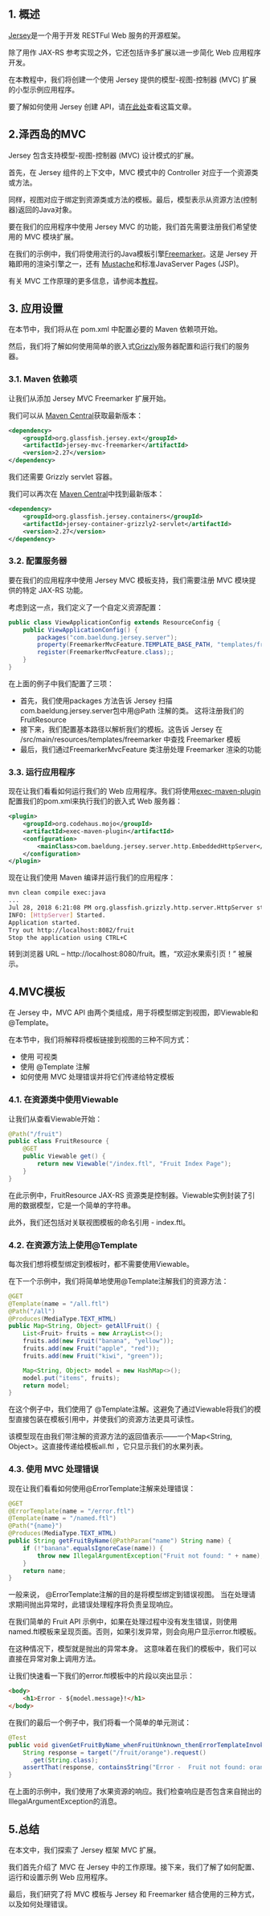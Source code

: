 ## 1. 概述

[Jersey](https://jersey.github.io/)是一个用于开发 RESTFul Web 服务的开源框架。

除了用作 JAX-RS 参考实现之外，它还包括许多扩展以进一步简化 Web 应用程序开发。

在本教程中，我们将创建一个使用 Jersey 提供的模型-视图-控制器 (MVC) 扩展的小型示例应用程序。

要了解如何使用 Jersey 创建 API，请[在此处](https://www.baeldung.com/jersey-rest-api-with-spring)查看这篇文章。

## 2.泽西岛的MVC

Jersey 包含支持模型-视图-控制器 (MVC) 设计模式的扩展。

首先，在 Jersey 组件的上下文中，MVC 模式中的 Controller 对应于一个资源类或方法。

同样，视图对应于绑定到资源类或方法的模板。最后，模型表示从资源方法(控制器)返回的Java对象。

要在我们的应用程序中使用 Jersey MVC 的功能，我们首先需要注册我们希望使用的 MVC 模块扩展。

在我们的示例中，我们将使用流行的Java模板引擎[Freemarker](https://freemarker.apache.org/)。这是 Jersey 开箱即用的渲染引擎之一，还有 [Mustache](https://github.com/spullara/mustache.java)和标准JavaServer Pages (JSP)。

有关 MVC 工作原理的更多信息，请参阅本[教程](https://www.baeldung.com/mvc-servlet-jsp)。

## 3. 应用设置

在本节中，我们将从在 pom.xml 中配置必要的 Maven 依赖项开始。

然后，我们将了解如何使用简单的嵌入式[Grizzly](http://grizzly.java.net/)服务器配置和运行我们的服务器。

### 3.1. Maven 依赖项

让我们从添加 Jersey MVC Freemarker 扩展开始。

我们可以从 [Maven Central](https://search.maven.org/classic/#search|ga|1|jersey-mvc-freemarker)获取最新版本：

```xml
<dependency>
    <groupId>org.glassfish.jersey.ext</groupId>
    <artifactId>jersey-mvc-freemarker</artifactId>
    <version>2.27</version>
</dependency>

```

我们还需要 Grizzly servlet 容器。

我们可以再次在 [Maven Central](https://search.maven.org/classic/#search|ga|1|jersey-container-grizzly2-servlet)中找到最新版本：

```xml
<dependency>
    <groupId>org.glassfish.jersey.containers</groupId>
    <artifactId>jersey-container-grizzly2-servlet</artifactId>
    <version>2.27</version>
</dependency>
```

### 3.2. 配置服务器

要在我们的应用程序中使用 Jersey MVC 模板支持，我们需要注册 MVC 模块提供的特定 JAX-RS 功能。

考虑到这一点，我们定义了一个自定义资源配置：

```java
public class ViewApplicationConfig extends ResourceConfig {    
    public ViewApplicationConfig() {
        packages("com.baeldung.jersey.server");
        property(FreemarkerMvcFeature.TEMPLATE_BASE_PATH, "templates/freemarker");
        register(FreemarkerMvcFeature.class);;
    }
}
```

在上面的例子中我们配置了三项：

-   首先，我们使用packages 方法告诉 Jersey 扫描com.baeldung.jersey.server包中用@Path 注解的类。 这将注册我们的FruitResource
-   接下来，我们配置基本路径以解析我们的模板。这告诉 Jersey 在 /src/main/resources/templates/freemarker 中查找 Freemarker 模板
-   最后，我们通过FreemarkerMvcFeature 类注册处理 Freemarker 渲染的功能 

### 3.3. 运行应用程序

现在让我们看看如何运行我们的 Web 应用程序。我们将使用[exec-maven-plugin](https://www.mojohaus.org/exec-maven-plugin/)配置我们的pom.xml来执行我们的嵌入式 Web 服务器：

```xml
<plugin>
    <groupId>org.codehaus.mojo</groupId>
    <artifactId>exec-maven-plugin</artifactId>
    <configuration>                
        <mainClass>com.baeldung.jersey.server.http.EmbeddedHttpServer</mainClass>
    </configuration>
</plugin>
```

现在让我们使用 Maven 编译并运行我们的应用程序：

```bash
mvn clean compile exec:java
...
Jul 28, 2018 6:21:08 PM org.glassfish.grizzly.http.server.HttpServer start
INFO: [HttpServer] Started.
Application started.
Try out http://localhost:8082/fruit
Stop the application using CTRL+C

```

转到浏览器 URL – http://localhost:8080/fruit。瞧，“欢迎水果索引页！” 被展示。

## 4.MVC模板

在 Jersey 中，MVC API 由两个类组成，用于将模型绑定到视图，即Viewable和@Template。 

在本节中，我们将解释将模板链接到视图的三种不同方式：

-   使用 可视类
-   使用 @Template 注解
-   如何使用 MVC 处理错误并将它们传递给特定模板

### 4.1. 在资源类中使用Viewable

让我们从查看Viewable开始：

```java
@Path("/fruit")
public class FruitResource {
    @GET
    public Viewable get() {
        return new Viewable("/index.ftl", "Fruit Index Page");
    }
}
```

在此示例中，FruitResource JAX-RS 资源类是控制器。Viewable实例封装了引用的数据模型，它是一个简单的字符串。

此外，我们还包括对关联视图模板的命名引用 - index.ftl。

### 4.2. 在资源方法上使用@Template

每次我们想将模型绑定到模板时，都不需要使用Viewable。

在下一个示例中，我们将简单地使用@Template注解我们的资源方法：

```java
@GET
@Template(name = "/all.ftl")
@Path("/all")
@Produces(MediaType.TEXT_HTML)
public Map<String, Object> getAllFruit() {
    List<Fruit> fruits = new ArrayList<>();
    fruits.add(new Fruit("banana", "yellow"));
    fruits.add(new Fruit("apple", "red"));
    fruits.add(new Fruit("kiwi", "green"));

    Map<String, Object> model = new HashMap<>();
    model.put("items", fruits);
    return model;
}
```

在这个例子中，我们使用了 @Template注解。这避免了通过Viewable将我们的模型直接包装在模板引用中，并使我们的资源方法更具可读性。

该模型现在由我们带注解的资源方法的返回值表示——一个Map<String, Object>。这直接传递给模板all.ftl ，它只显示我们的水果列表。

### 4.3. 使用 MVC 处理错误

现在让我们看看如何使用@ErrorTemplate注解来处理错误：

```java
@GET
@ErrorTemplate(name = "/error.ftl")
@Template(name = "/named.ftl")
@Path("{name}")
@Produces(MediaType.TEXT_HTML)
public String getFruitByName(@PathParam("name") String name) {
    if (!"banana".equalsIgnoreCase(name)) {
        throw new IllegalArgumentException("Fruit not found: " + name);
    }
    return name;
}

```

一般来说， @ErrorTemplate注解的目的是将模型绑定到错误视图。 当在处理请求期间抛出异常时，此错误处理程序将负责呈现响应。

在我们简单的 Fruit API 示例中，如果在处理过程中没有发生错误，则使用named.ftl模板来呈现页面。否则，如果引发异常，则会向用户显示error.ftl模板。

在这种情况下，模型就是抛出的异常本身。 这意味着在我们的模板中，我们可以直接在异常对象上调用方法。

让我们快速看一下我们的error.ftl模板中的片段以突出显示：

```html
<body>
    <h1>Error - ${model.message}!</h1>
</body>
```

在我们的最后一个例子中，我们将看一个简单的单元测试：

```java
@Test
public void givenGetFruitByName_whenFruitUnknown_thenErrorTemplateInvoked() {
    String response = target("/fruit/orange").request()
      .get(String.class);
    assertThat(response, containsString("Error -  Fruit not found: orange!"));
}

```

在上面的示例中，我们使用了水果资源的响应。我们检查响应是否包含来自抛出的IllegalArgumentException的消息。

## 5.总结

在本文中，我们探索了 Jersey 框架 MVC 扩展。

我们首先介绍了 MVC 在 Jersey 中的工作原理。接下来，我们了解了如何配置、运行和设置示例 Web 应用程序。

最后，我们研究了将 MVC 模板与 Jersey 和 Freemarker 结合使用的三种方式，以及如何处理错误。